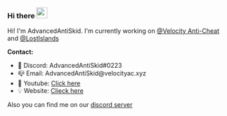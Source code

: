 ### Hi there <img src="https://media.giphy.com/media/hvRJCLFzcasrR4ia7z/giphy.gif" width="25px">

Hi! I'm AdvancedAntiSkid. I'm currently working on [@Velocity Anti-Cheat](https://github.com/VelocityMC) and [@LostIslands](https://github.com/Lost-Islands)

**Contact:**  

<ul>
  <li>💬 Discord: AdvancedAntiSkid#0223</li>
  <li>📪 Email: AdvancedAntiSkid@velocityac.xyz</li>
  <li>🎥 Youtube: <a href="https://www.youtube.com/channel/UColYjkn_s5m0tMZtjT4jN5w?view_as=subscriber">Click here</a></li>
  <li>💡 Website: <a href="https://bluenight.net">Clieck here</a></li>
</ul>

Also you can find me on our [discord server](https://discord.gg/tbuEj8y)
